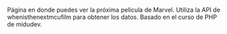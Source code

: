 Página en donde puedes ver la próxima película de Marvel. 
Utiliza la API de whenisthenextmcufilm para obtener los datos.
Basado en el curso de PHP de midudev.

